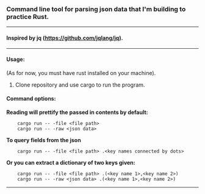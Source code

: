 
### Command line tool for parsing json data that I'm building to practice Rust.
---

#### Inspired by jq (https://github.com/jqlang/jq).
---

#### Usage:

  (As for now, you must have rust installed on your machine).
  1. Clone repository and use cargo to run the program.
  


#### Command options:

**Reading will prettify the passed in contents by default:**

        cargo run -- -file <file path>
        cargo run -- -raw <json data>    
        
**To query fields from the json**

        cargo run -- -file <file path> .<key names connected by dots>
        
**Or you can extract a dictionary of two keys given:**

        cargo run -- -file <file path> .(<key name 1>,<key name 2>) 
        cargo run -- -raw <json data> .(<key name 1>,<key name 2>)
        
---        

